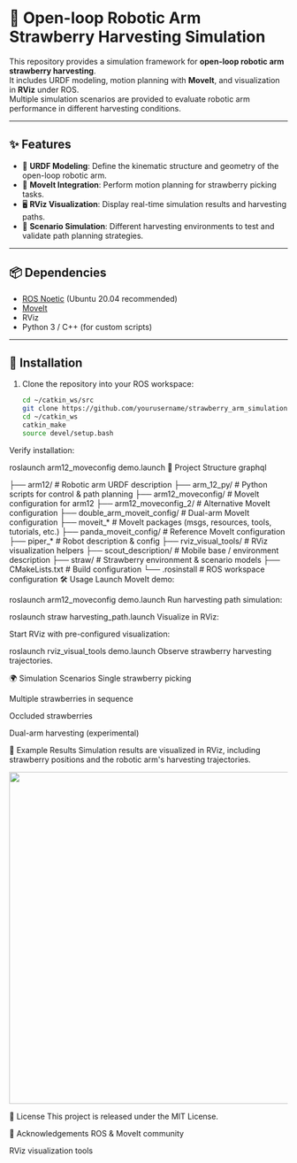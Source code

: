 # 🍓 Open-loop Robotic Arm Strawberry Harvesting Simulation

This repository provides a simulation framework for **open-loop robotic arm strawberry harvesting**.  
It includes URDF modeling, motion planning with **MoveIt**, and visualization in **RViz** under ROS.  
Multiple simulation scenarios are provided to evaluate robotic arm performance in different harvesting conditions.

---

## ✨ Features
- 🔧 **URDF Modeling**: Define the kinematic structure and geometry of the open-loop robotic arm.  
- 🤖 **MoveIt Integration**: Perform motion planning for strawberry picking tasks.  
- 🖥️ **RViz Visualization**: Display real-time simulation results and harvesting paths.  
- 🌱 **Scenario Simulation**: Different harvesting environments to test and validate path planning strategies.  

---

## 📦 Dependencies
- [ROS Noetic](http://wiki.ros.org/noetic/Installation/Ubuntu) (Ubuntu 20.04 recommended)  
- [MoveIt](https://moveit.ros.org/install/)  
- RViz  
- Python 3 / C++ (for custom scripts)  

---

## 🚀 Installation
1. Clone the repository into your ROS workspace:
   ```bash
   cd ~/catkin_ws/src
   git clone https://github.com/yourusername/strawberry_arm_simulation.git
   cd ~/catkin_ws
   catkin_make
   source devel/setup.bash
Verify installation:

roslaunch arm12_moveconfig demo.launch
📂 Project Structure
graphql

├── arm12/                     # Robotic arm URDF description
├── arm_12_py/                 # Python scripts for control & path planning
├── arm12_moveconfig/          # MoveIt configuration for arm12
├── arm12_moveconfig_2/        # Alternative MoveIt configuration
├── double_arm_moveit_config/  # Dual-arm MoveIt configuration
├── moveit_*                   # MoveIt packages (msgs, resources, tools, tutorials, etc.)
├── panda_moveit_config/       # Reference MoveIt configuration
├── piper_*                    # Robot description & config
├── rviz_visual_tools/         # RViz visualization helpers
├── scout_description/         # Mobile base / environment description
├── straw/                     # Strawberry environment & scenario models
├── CMakeLists.txt             # Build configuration
└── .rosinstall                # ROS workspace configuration
🛠️ Usage
Launch MoveIt demo:


roslaunch arm12_moveconfig demo.launch
Run harvesting path simulation:


roslaunch straw harvesting_path.launch
Visualize in RViz:

Start RViz with pre-configured visualization:

roslaunch rviz_visual_tools demo.launch
Observe strawberry harvesting trajectories.

🌍 Simulation Scenarios
Single strawberry picking

Multiple strawberries in sequence

Occluded strawberries

Dual-arm harvesting (experimental)

📸 Example Results
Simulation results are visualized in RViz, including strawberry positions and the robotic arm's harvesting trajectories.

<p align="center"> <img src="docs/images/rviz_demo.png" width="600"> </p>
📜 License
This project is released under the MIT License.

🙌 Acknowledgements
ROS & MoveIt community

RViz visualization tools
